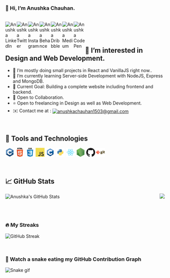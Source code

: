 ### 👋 Hi, I’m Anushka Chauhan.

<br>

<a href="https://www.linkedin.com/in/anushka-chauhan" target="_blank">
  <img align="left" width="36" alt="Anushka LinkedIn" src="https://img.icons8.com/color/48/000000/linkedin.png"/>
</a>
<a href="https://www.twitter.com/anushka_creates" target="_blank">
  <img align="left" width="36" alt="Anushka Twitter" src="https://img.icons8.com/fluency/48/000000/twitter.png"/>
</a>
<a href="https://www.instagram.com/singularity.456" target="_blank">
  <img align="left" width="36" alt="Anushka Instagram" src="https://img.icons8.com/fluency/48/000000/instagram-new.png"/>
</a>
<a href="https://www.behance.net/anushka_creates" target="_blank">
  <img align="left" width="36" alt="Anushka Behance" src="https://img.icons8.com/color/48/000000/behance.png"/>
</a>
<a href="https://dribbble.com/anushka_creates" target="_blank">
  <img align="left" width="36" alt="Anushka Dribbble" src="https://img.icons8.com/fluency/48/000000/dribbble-circled.png" />
</a>
<a href="https://anushkachauhan.medium.com/" target="_blank">
  <img align="left" width="36" alt="Anushka Medium" src="https://img.icons8.com/color/48/000000/medium-monogram.png"/>
</a>
<a href="https://codepen.io/anushkachauhan" target="_blank">
  <img align="left" width="36" alt="Anushka CodePen" src="https://img.icons8.com/ios-filled/50/000000/codepen.png"/>
</a>

<br><br>

## 👀 I’m interested in Design and Web Development.

* 🚩  I’m mostly doing small projects in React and VanillaJS right now..
* 👾  I’m currently learning Server-side Development with NodeJS, Express and MongoDB.
* 🎯  Current Goal: Building a complete website including frontend and backend.
* 🌻  Open to Collaboration.
* ⭐  Open to freelancing in Design as well as Web Development.
* ✉️  Contact me at : <a href="mailto:anushkachauhan1503@gmail.com"><img src="https://img.shields.io/static/v1?label=%F0%9F%92%8C&message=anushkachauhan1503@gmail.com&labelColor=4E4E4E&height=30&color=FB8C01" alt="anushkachauhan1503@gmail.com" valign="middle"></a>

<br>

## 🔨 Tools and Technologies

<code><img width="28px" src="https://raw.githubusercontent.com/github/explore/80688e429a7d4ef2fca1e82350fe8e3517d3494d/topics/cpp/cpp.png"></code>
<code><img width="28px" src="https://raw.githubusercontent.com/github/explore/80688e429a7d4ef2fca1e82350fe8e3517d3494d/topics/html/html.png"></code>
<code><img width="28px" src="https://raw.githubusercontent.com/github/explore/80688e429a7d4ef2fca1e82350fe8e3517d3494d/topics/css/css.png"></code>
<code><img width="28px" src="https://raw.githubusercontent.com/github/explore/80688e429a7d4ef2fca1e82350fe8e3517d3494d/topics/javascript/javascript.png"></code>
<code><img width="28px" src="https://raw.githubusercontent.com/github/explore/80688e429a7d4ef2fca1e82350fe8e3517d3494d/topics/c/c.png"></code>
<code><img width="28px" src="https://raw.githubusercontent.com/github/explore/80688e429a7d4ef2fca1e82350fe8e3517d3494d/topics/python/python.png"></code>
<code><img width="28px" src="https://raw.githubusercontent.com/github/explore/80688e429a7d4ef2fca1e82350fe8e3517d3494d/topics/react/react.png"></code>
<code><img width="28px" src="https://raw.githubusercontent.com/github/explore/80688e429a7d4ef2fca1e82350fe8e3517d3494d/topics/nodejs/nodejs.png"></code>
<code><img width="28px" src="https://raw.githubusercontent.com/github/explore/78df643247d429f6cc873026c0622819ad797942/topics/github/github.png"></code>
<code><img width="28px" src="https://raw.githubusercontent.com/github/explore/80688e429a7d4ef2fca1e82350fe8e3517d3494d/topics/git/git.png"></code>

<br>

## 📈 GitHub Stats

<img align="right" src="https://github-readme-stats.vercel.app/api/top-langs/?username=anushkachauhxn&theme=ayu-mirage" />

<img align="center" src="https://github-readme-stats.vercel.app/api?username=anushkachauhxn&show_icons=true&theme=ayu-mirage" alt="Anushka's GitHub Stats" />

<br><br>

### 🔥 My Streaks

![GitHub Streak](https://github-readme-streak-stats.herokuapp.com/?user=anushkachauhxn)

<br>

### 🐍 Watch a snake eating my GitHub Contribution Graph

![Snake gif](https://github.com/anushkachauhxn/anushkachauhxn/blob/output/github-contribution-grid-snake.gif)


